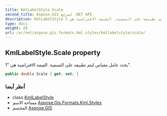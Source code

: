 ```yaml
---
title: KmlLabelStyle.Scale
second_title: Aspose.GIS لمرجع .NET API
description: KmlLabelStyle ملكية. يحدد عامل مقياس ليتم تطبيقه على التسمية. القيمة الافتراضية هي 1.
type: docs
weight: 20
url: /ar/net/aspose.gis.formats.kml.styles/kmllabelstyle/scale/
---
```

## KmlLabelStyle.Scale property

يحدد عامل مقياس ليتم تطبيقه على التسمية. القيمة الافتراضية هي "1".

```csharp
public double Scale { get; set; }
```

### أنظر أيضا

* class [KmlLabelStyle](../)
* مساحة الاسم [Aspose.Gis.Formats.Kml.Styles](../../kmllabelstyle/)
* المجسم [Aspose.GIS](../../../)


